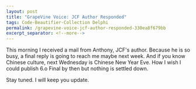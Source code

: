 ```yaml
---
layout: post
title: "GrapeVine Voice: JCF Author Responded"
tags: Code-Beautifier-Collection Delphi
permalink: /grapevine-voice-jcf-author-responded-330ea8f679bb
excerpt_separator: <!--more-->
---
```

This morning I received a mail from Anthony, JCF's author. Because he is so busy, a final reply is going to reach me maybe next week. And if you know Chinese culture, next Wednesday is Chinese New Year Eve. How I wish I could publish 6.o Final by then but nothing is settled down.

Stay tuned. I will keep you update.
<!--more-->
